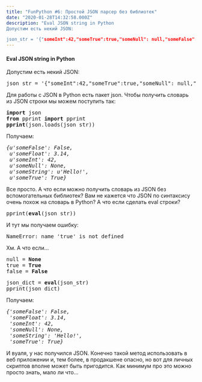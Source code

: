 ```yaml
---
title: "FunPython #6: Простой JSON парсер без библиотек"
date: "2020-01-28T14:32:58.000Z"
description: "Eval JSON string in Python
Допустим есть некий JSON:

json_str = '{"someInt":42,"someTrue":true,"someNull": null,"someFalse":fal"
---
```


<h4>Eval JSON string in Python</h4>
<p>Допустим есть некий JSON:</p>
<pre>json_str = '{"someInt":42,"someTrue":true,"someNull": null,"someFalse":false,"someString":"Hello!","someFloat":3.14}'</pre>
<p>Для работы с JSON в Python есть пакет json. Чтобы получить словарь из JSON строки мы можем поступить так:</p>
<pre><strong>import</strong> json<br><strong>from</strong> pprint <strong>import</strong> pprint<br><strong>pprint</strong>(json.loads(json_str))</pre>
<p>Получаем:</p>
<pre><em>{u'someFalse': False,<br> u'someFloat': 3.14,<br> u'someInt': 42,<br> u'someNull': None,<br> u'someString': u'Hello!',<br> u'someTrue': True}</em></pre>
<p>Все просто. А что если можно получить словарь из JSON без вспомогательных библиотек? Вам не кажется что JSON по синтаксису очень похож на словарь в Python? А что если сделать eval строки?</p>
<pre>pprint(<strong>eval</strong>(json_str))</pre>
<p>И тут мы получаем ошибку:</p>
<pre>NameError: name 'true' is not defined</pre>
<p>Хм. А что если…</p>
<pre>null = <strong>None<br></strong>true = <strong>True<br></strong>false = <strong>False</strong></pre>
<pre>json_dict = <strong>eval</strong>(json_str)<br>pprint(json_dict)</pre>
<p>Получаем:</p>
<pre><em>{'someFalse': False,<br> 'someFloat': 3.14,<br> 'someInt': 42,<br> 'someNull': None,<br> 'someString': 'Hello!',<br> 'someTrue': True}</em></pre>
<p>И вуаля, у нас получился JSON. Конечно такой метод использовать в веб приложении и, тем более, в продакшене опасно, но вот для личных скриптов вполне может быть пригодится. Как минимум про это можно просто знать, мало ли что…</p>


